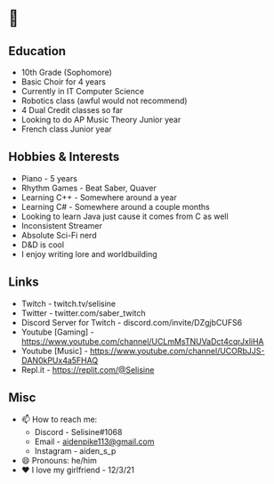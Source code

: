 # 👋

## Education
- 10th Grade (Sophomore)
- Basic Choir for 4 years
- Currently in IT Computer Science
- Robotics class (awful would not recommend)
- 4 Dual Credit classes so far
- Looking to do AP Music Theory Junior year
- French class Junior year

## Hobbies & Interests
- Piano - 5 years
- Rhythm Games - Beat Saber, Quaver
- Learning C++ - Somewhere around a year
- Learning C# - Somewhere around a couple months
- Looking to learn Java just cause it comes from C as well
- Inconsistent Streamer
- Absolute Sci-Fi nerd
- D&D is cool
- I enjoy writing lore and worldbuilding

## Links
- Twitch - twitch.tv/selisine
- Twitter - twitter.com/saber_twitch
- Discord Server for Twitch - discord.com/invite/DZgjbCUFS6
- Youtube [Gaming] - https://www.youtube.com/channel/UCLmMsTNUVaDct4cqrJxliHA
- Youtube [Music] - https://www.youtube.com/channel/UCORbJJS-DAN0kPUx4a5FHAQ
- Repl.it - https://replit.com/@Selisine

## Misc
- 📫 How to reach me: 
  - Discord - Selisine#1068
  - Email - aidenpike113@gmail.com 
  - Instagram - aiden_s_p
- 😄 Pronouns: he/him
- ❤️ I love my girlfriend - 12/3/21
